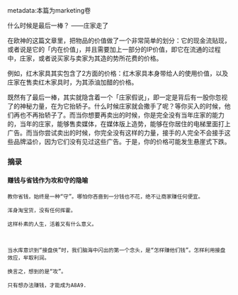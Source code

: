 metadata:本篇为marketing卷

什么时候是最后一棒？
——庄家走了

在欧神的这篇文章里，把物品的价值做了一个非常简单的划分：它的现金流贴现，或者说是它的「内在价值」，并且需要加上一部分的IP价值，即它在流通的过程中，庄家，或者说买家与卖家为其造的势所花费的价格。

例如，红木家具其实包含了2方面的价格：红木家具本身带给人的使用价值，以及庄家在售卖红木家具时，为其添油加醋的价格。

既然有了最后一棒，其实就隐含着一个「庄家假说」，即一定是背后有一股你忽视了的神秘力量，在为它抬轿子。什么时候庄家就会撒手了呢？等你买入的时候，他们再也不再抬轿子了。而当你想要再卖出的时候，你是完全没有当年庄家的能力的，当年的庄家，能够售卖媒体，在媒体版上造势，能够在你居住的电梯里面打上广告。而当你尝试卖出的时候，你完全没有这样的力量，接手的人完全不会接手这些品牌溢价，因为它们没有见过这些广告。于是，你的价格可能发生悬崖式下跌。


### 摘录
#### 赚钱与省钱作为攻和守的隐喻
```
教你省钱，始终是一种“守”。哪怕你吝啬到一分钱也不花，绝不让商家赚任何便宜。

浑身淘宝货，没有任何挥霍。

这样朴素的人生，活着又有什么意义。

 

当水库意识到“接盘侠”时，我们脑海中闪出的第一个念头，是“怎样赚他们钱”。怎样利用接盘效应，牟取利润。

换言之，想到的是“攻”。

只有想办法赚钱，才能成为A8A9.
```
